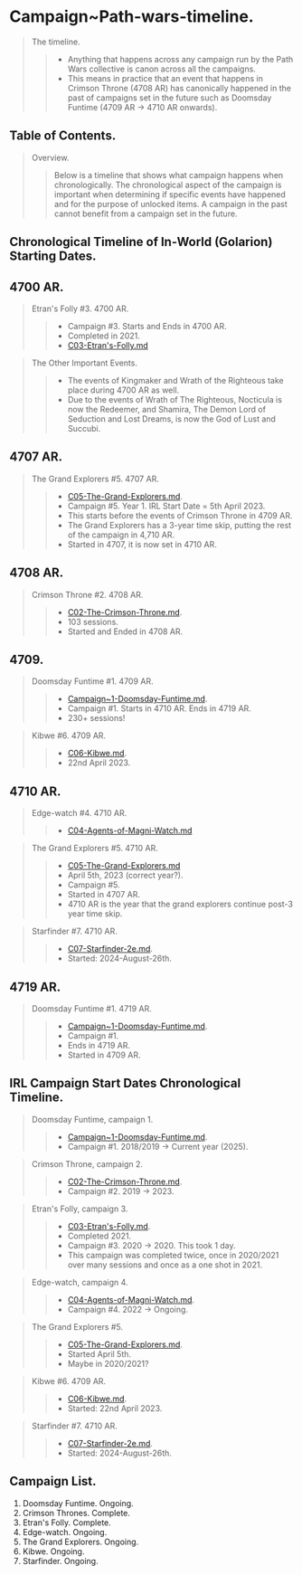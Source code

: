 # Campaign~Path-wars-timeline.

> The timeline.
>> - Anything that happens across any campaign run by the Path Wars collective is canon across all the campaigns.
>> - This means in practice that an event that happens in Crimson Throne (4708 AR) has canonically happened in the 
past of campaigns set in the future such as Doomsday Funtime (4709 AR → 4710 AR onwards).

## Table of Contents.

> Overview.
>> Below is a timeline that shows what campaign happens when chronologically. 
> The chronological aspect of the campaign is important 
when determining if specific events have happened and for the purpose of unlocked items.
>> A campaign in the past cannot benefit from a campaign set in the future.

## Chronological Timeline of In-World (Golarion) Starting Dates.

## 4700 AR.

> Etran's Folly #3. 4700 AR.
>> - Campaign #3. Starts and Ends in 4700 AR.
>> - Completed in 2021.
>> - [C03-Etran's-Folly.md](C03-Etran's-Folly.md)

> The Other Important Events.
>> - The events of Kingmaker and Wrath of the Righteous take place during 4700 AR as well. 
>> - Due to the events of Wrath of The Righteous, Nocticula is now the Redeemer, and Shamira, The Demon Lord of Seduction and Lost Dreams, is now the God of Lust and Succubi.

## 4707 AR.

> The Grand Explorers #5. 4707 AR.
>> - [C05-The-Grand-Explorers.md](C05-The-Grand-Explorers.md).
>> - Campaign #5. Year 1. IRL Start Date = 5th April 2023. 
>> - This starts before the events of Crimson Throne in 4709 AR.
>> - The Grand Explorers has a 3-year time skip, putting the rest of the campaign in 4,710 AR.
>> - Started in 4707, it is now set in 4710 AR.

## **4708 AR.**

> Crimson Throne #2. 4708 AR.
>> - [C02-The-Crimson-Throne.md](C02-The-Crimson-Throne.md).
>> - 103 sessions. 
>> - Started and Ended in 4708 AR.

## **4709.**

> Doomsday Funtime #1. 4709 AR.
>> - [Campaign~1-Doomsday-Funtime.md](Campaign~1-Doomsday-Funtime.md).
>> - Campaign #1. Starts in 4710 AR. Ends in 4719 AR.
>> - 230+ sessions!

> Kibwe #6. 4709 AR.
>> - [C06-Kibwe.md](C06-Kibwe.md).
>> - 22nd April 2023.

## **4710 AR.**

> Edge-watch #4. 4710 AR.
>> - [C04-Agents-of-Magni-Watch.md](C04-Agents-of-Magni-Watch.md)

> The Grand Explorers #5. 4710 AR.
>> - [C05-The-Grand-Explorers.md](C05-The-Grand-Explorers.md)
>> - April 5th, 2023 (correct year?). 
>> - Campaign #5. 
>> - Started in 4707 AR. 
>> - 4710 AR is the year that the grand explorers continue post-3 year time skip.

> Starfinder #7. 4710 AR.
>> - [C07-Starfinder-2e.md](C07-Starfinder-2e.md).
>> - Started: 2024-August-26th.

## 4719 AR.

> Doomsday Funtime #1. 4719 AR.
>> - [Campaign~1-Doomsday-Funtime.md](Campaign~1-Doomsday-Funtime.md).
>> - Campaign #1. 
>> - Ends in 4719 AR. 
>> - Started in 4709 AR.

## IRL Campaign Start Dates Chronological Timeline.

> Doomsday Funtime, campaign 1.
>> - [Campaign~1-Doomsday-Funtime.md](Campaign~1-Doomsday-Funtime.md).
>> - Campaign #1. 2018/2019 → Current year (2025).

> Crimson Throne, campaign 2.
>> - [C02-The-Crimson-Throne.md](C02-The-Crimson-Throne.md).
>> - Campaign #2. 2019 → 2023.

> Etran's Folly, campaign 3.
>> - [C03-Etran's-Folly.md](C03-Etran's-Folly.md).
>> - Completed 2021. 
>> - Campaign #3. 2020 → 2020. This took 1 day.
>> - This campaign was completed twice, once in 2020/2021 over many sessions and once as a one shot in 2021.

> Edge-watch, campaign 4.
>> - [C04-Agents-of-Magni-Watch.md](C04-Agents-of-Magni-Watch.md).
>> - Campaign #4. 2022 → Ongoing.

> The Grand Explorers #5.
>> - [C05-The-Grand-Explorers.md](C05-The-Grand-Explorers.md).
>> - Started April 5th.
>> - Maybe in 2020/2021?

> Kibwe #6. 4709 AR.
>> - [C06-Kibwe.md](C06-Kibwe.md).
>> - Started: 22nd April 2023.

> Starfinder #7. 4710 AR.
>> - [C07-Starfinder-2e.md](C07-Starfinder-2e.md).
>> - Started: 2024-August-26th.

## Campaign List.

1. Doomsday Funtime. Ongoing.
2. Crimson Thrones. Complete.
3. Etran's Folly. Complete.
4. Edge-watch. Ongoing.
5. The Grand Explorers. Ongoing. 
6. Kibwe. Ongoing.
7. Starfinder. Ongoing.
